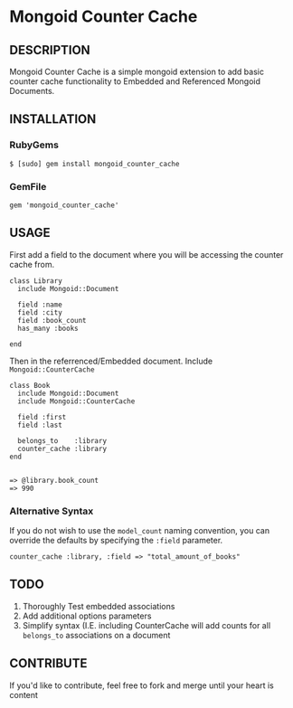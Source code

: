 Mongoid Counter Cache
=======

## DESCRIPTION

Mongoid Counter Cache is a simple mongoid extension to add basic counter cache functionality to Embedded and Referenced Mongoid Documents.


## INSTALLATION

### RubyGems

    $ [sudo] gem install mongoid_counter_cache

### GemFile

    gem 'mongoid_counter_cache'

## USAGE

First add a field to the document where you will be accessing the counter cache from.

    class Library
      include Mongoid::Document

      field :name
      field :city
      field :book_count
      has_many :books

    end

Then in the referrenced/Embedded document. Include `Mongoid::CounterCache`

    class Book
      include Mongoid::Document
      include Mongoid::CounterCache

      field :first
      field :last

      belongs_to    :library
      counter_cache :library
    end


    => @library.book_count
    => 990

### Alternative Syntax

If you do not wish to use the `model_count` naming convention, you can override the defaults by specifying the `:field` parameter.

    counter_cache :library, :field => "total_amount_of_books"

## TODO

  1. Thoroughly Test embedded associations
  2. Add additional options parameters
  3. Simplify syntax (I.E. including CounterCache will add counts for all `belongs_to` associations on a document 



## CONTRIBUTE

If you'd like to contribute, feel free to fork and merge until your heart is content
